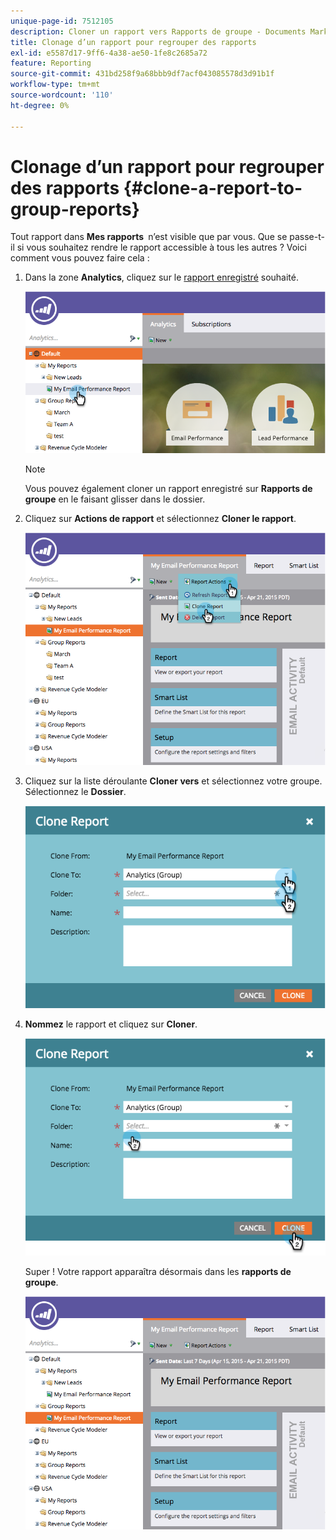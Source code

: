 ```yaml
---
unique-page-id: 7512105
description: Cloner un rapport vers Rapports de groupe - Documents Marketo - Documentation du produit
title: Clonage d’un rapport pour regrouper des rapports
exl-id: e5587d17-9ff6-4a38-ae50-1fe8c2685a72
feature: Reporting
source-git-commit: 431bd258f9a68bbb9df7acf043085578d3d91b1f
workflow-type: tm+mt
source-wordcount: '110'
ht-degree: 0%

---
```


# Clonage d’un rapport pour regrouper des rapports {#clone-a-report-to-group-reports}

Tout rapport dans **Mes rapports &#x200B;** n’est visible que par vous. Que se passe-t-il si vous souhaitez rendre le rapport accessible à tous les autres ? Voici comment vous pouvez faire cela :

1. Dans la zone **Analytics**, cliquez sur le [rapport enregistré](/help/marketo/product-docs/reporting/basic-reporting/creating-reports/save-a-report.md) souhaité.

   ![](assets/image2015-4-21-11-3a25-3a54.png)

   >[!NOTE]
   >
   >Vous pouvez également cloner un rapport enregistré sur **Rapports de groupe** en le faisant glisser dans le dossier.

1. Cliquez sur **Actions de rapport** et sélectionnez **Cloner le rapport**.

   ![](assets/image2015-4-21-11-3a29-3a32.png)

1. Cliquez sur la liste déroulante **Cloner vers** et sélectionnez votre groupe. Sélectionnez le **Dossier**.

   ![](assets/image2015-4-21-11-3a32-3a0.png)

1. **Nommez** le rapport et cliquez sur **Cloner**.

   ![](assets/image2015-4-21-11-3a33-3a11.png)

   Super ! Votre rapport apparaîtra désormais dans les **rapports de groupe**.

   ![](assets/image2015-4-21-11-3a37-3a25.png)
